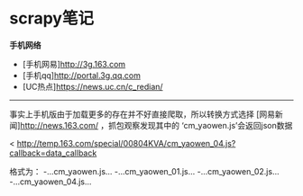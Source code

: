 # scrapy笔记

**手机网络**

- [手机网易]http://3g.163.com
- [手机qq]http://portal.3g.qq.com 
- [UC热点]https://news.uc.cn/c_redian/

---

事实上手机版由于加载更多的存在并不好直接爬取，所以转换方式选择 [网易新闻]http://news.163.com/ ，抓包观察发现其中的 ‘cm_yaowen.js’会返回json数据

< http://temp.163.com/special/00804KVA/cm_yaowen_04.js?callback=data_callback

格式为：
-...cm_yaowen.js...
-...cm_yaowen_01.js...
-...cm_yaowen_02.js...
-...cm_yaowen_04.js...
